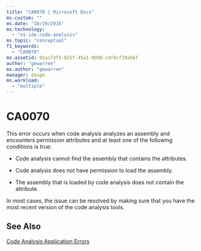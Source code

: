 ```yaml
---
title: "CA0070 | Microsoft Docs"
ms.custom: ""
ms.date: "10/19/2016"
ms.technology: 
  - "vs-ide-code-analysis"
ms.topic: "conceptual"
f1_keywords: 
  - "CA0070"
ms.assetid: 92acf3f5-825f-45a1-9998-cdf4cf29a56f
author: "gewarren"
ms.author: "gewarren"
manager: douge
ms.workload: 
  - "multiple"
---
```

# CA0070
This error occurs when code analysis analyzes an assembly and encounters permission attributes and at least one of the following conditions is true:  
  
-   Code analysis cannot find the assembly that contains the attributes.  
  
-   Code analysis does not have permission to load the assembly.  
  
-   The assembly that is loaded by code analysis does not contain the attribute.  
  
 In most cases, the issue can be resolved by making sure that you have the most recent version of the code analysis tools.  
  
## See Also  
 [Code Analysis Application Errors](../code-quality/code-analysis-application-errors.md)   
